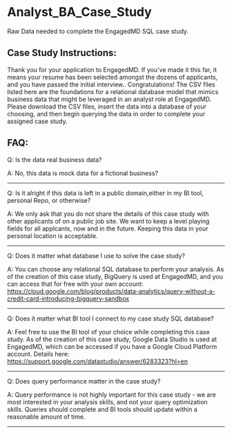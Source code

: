 # Analyst_BA_Case_Study
Raw Data needed to complete the EngagedMD SQL case study.

## Case Study Instructions:
Thank you for your application to EngagedMD. If you've made it this far, it means your resume has been selected amongst the dozens of applicants, and you have passed the initial interview.. Congratulations! 
The CSV files listed here are the foundations for a relational database model that mimics business data that might be leveraged in an analyst role at EngagedMD. Please download the CSV files, insert the data into a database of your choosing, and then begin querying the data in order to complete your assigned case study.

## FAQ:

Q: Is the data real business data?

A: No, this data is mock data for a fictional business?
___

Q: Is it alright if this data is left in a public domain,either in my BI tool, personal Repo, or otherwise?

A: We only ask that you do not share the details of this case study with other applicants of on a public job site. We want to keep a level playing fields for all applcants, now and in the future. Keeping this data in your personal location is acceptable.
___

Q: Does it matter what database I use to solve the case study?

A: You can choose any relational SQL database to perform your analysis. As of the creation of this case study, BigQuery is used at EngagedMD, and you can access that for free with your own account: https://cloud.google.com/blog/products/data-analytics/query-without-a-credit-card-introducing-bigquery-sandbox
___

Q: Does it matter what BI tool I connect to my case study SQL database?

A: Feel free to use the BI tool of your choice while completing this case study. As of the creation of this case study, Google Data Studio is used at EngagedMD, which can be accessed if you have a Google Cloud Platform account. Details here: https://support.google.com/datastudio/answer/6283323?hl=en
___

Q: Does query performance matter in the case study?

A: Query performance is not highly important for this case study - we are most interested in your analysis skills, and not your query optimization skills. Queries should complete and BI tools should update within a reasonable amount of time.
___

